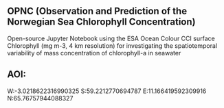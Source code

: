 ## OPNC (Observation and Prediction of the Norwegian Sea Chlorophyll Concentration)

Open-source Jupyter Notebook using the ESA Ocean Colour CCI surface Chlorophyll (mg m-3, 4 km resolution) for investigating the spatiotemporal variability of mass concentration of chlorophyll-a in seawater


## AOI:

W:-3.0218622316990325
S:59.2212770694787
E:11.166419592309916
N:65.76757944088327
